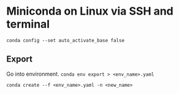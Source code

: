 # Miniconda on Linux via SSH and terminal

```conda config --set auto_activate_base false```

## Export
Go into environment. 
```conda env export > <env_name>.yaml```

```conda create --f <env_name>.yaml -n <new_name>```